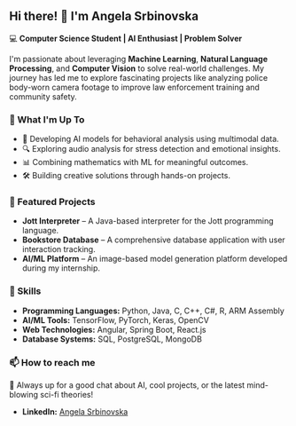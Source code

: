 ## Hi there! 👋 I'm Angela Srbinovska

💻 **Computer Science Student | AI Enthusiast | Problem Solver**  

I'm passionate about leveraging **Machine Learning**, **Natural Language Processing**, and **Computer Vision** to solve real-world challenges. My journey has led me to explore fascinating projects like analyzing police body-worn camera footage to improve law enforcement training and community safety.

### 🌟 What I'm Up To
- 🧠 Developing AI models for behavioral analysis using multimodal data.
- 🔍 Exploring audio analysis for stress detection and emotional insights.
- 📊 Combining mathematics with ML for meaningful outcomes.
- 🛠️ Building creative solutions through hands-on projects.

### 🚀 Featured Projects
- **Jott Interpreter** – A Java-based interpreter for the Jott programming language.
- **Bookstore Database** – A comprehensive database application with user interaction tracking.
- **AI/ML Platform** – An image-based model generation platform developed during my internship.

### 🎯 Skills
- **Programming Languages:** Python, Java, C, C++, C#, R, ARM Assembly
- **AI/ML Tools:** TensorFlow, PyTorch, Keras, OpenCV
- **Web Technologies:** Angular, Spring Boot, React.js
- **Database Systems:** SQL, PostgreSQL, MongoDB

### 📫 How to reach me
💬 Always up for a good chat about AI, cool projects, or the latest mind-blowing sci-fi theories!
- **LinkedIn:** [Angela Srbinovska](https://www.linkedin.com/in/angela-srbinovska-8a565b249/)
